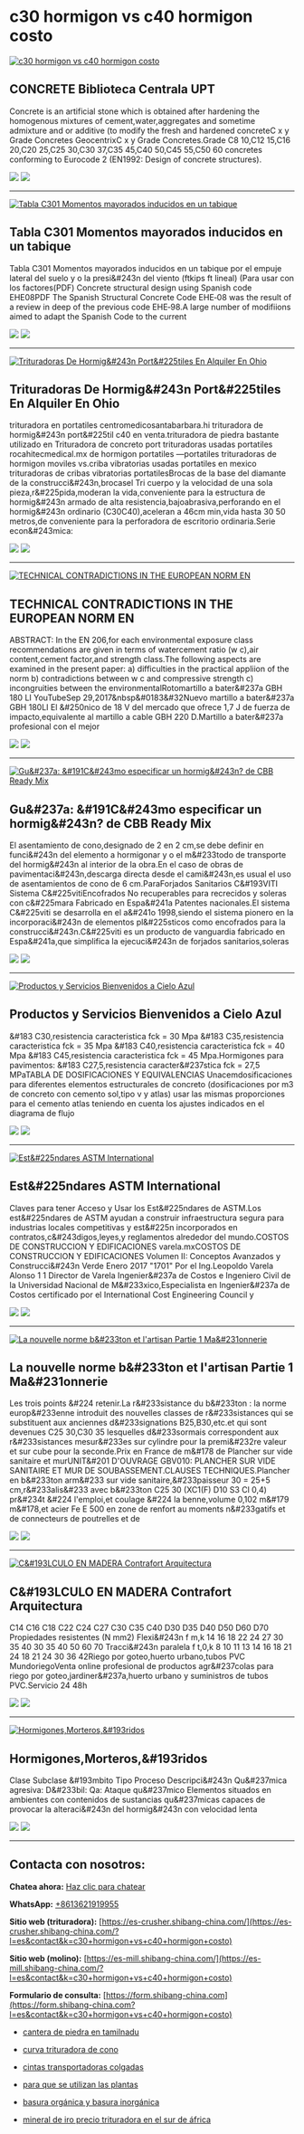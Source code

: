 # c30 hormigon vs c40 hormigon costo

<a href="https://swt.shibang-china.com/?l=es&img&k=c30+hormigon+vs+c40+hormigon+costo" target="_blank">![c30 hormigon vs c40 hormigon costo](http://static.shibang-china.com/all-800x300/1134.jpg)</a>

## CONCRETE Biblioteca Centrala UPT
Concrete is an artificial stone which is obtained after hardening the homogenous mixtures of cement,water,aggregates and sometime admixture and or additive (to modify the fresh and hardened concreteC x y Grade Concretes GeocentrixC x y Grade Concretes.Grade C8 10,C12 15,C16 20,C20 25,C25 30,C30 37,C35 45,C40 50,C45 55,C50 60 concretes conforming to Eurocode 2 (EN1992: Design of concrete structures).


<a href="https://whatsapp.shibangsoft.com/WhatsApp.php" target="_blank" title="WhatsApp">![](http://static.shibang-china.com/icon/whatsapp.png)</a> <a href="https://swt.shibang-china.com/?l=es&icon&k=c30+hormigon+vs+c40+hormigon+costo" target="_blank">![](http://static.shibang-china.com/icon/chat-es.png)</a>

---

<a href="https://swt.shibang-china.com/?l=es&img&k=c30+hormigon+vs+c40+hormigon+costo" target="_blank">![Tabla C301 Momentos mayorados inducidos en un tabique](http://static.shibang-china.com/all-800x300/18.jpg)</a>

## Tabla C301 Momentos mayorados inducidos en un tabique
Tabla C301 Momentos mayorados inducidos en un tabique por el empuje lateral del suelo y o la presi&#243n del viento (ftkips ft lineal) (Para usar con los factores(PDF) Concrete structural design using Spanish code EHE08PDF The Spanish Structural Concrete Code EHE‑08 was the result of a review in deep of the previous code EHE‑98.A large number of modifiions aimed to adapt the Spanish Code to the current


<a href="https://whatsapp.shibangsoft.com/WhatsApp.php" target="_blank" title="WhatsApp">![](http://static.shibang-china.com/icon/whatsapp.png)</a> <a href="https://swt.shibang-china.com/?l=es&icon&k=c30+hormigon+vs+c40+hormigon+costo" target="_blank">![](http://static.shibang-china.com/icon/chat-es.png)</a>

---

<a href="https://swt.shibang-china.com/?l=es&img&k=c30+hormigon+vs+c40+hormigon+costo" target="_blank">![Trituradoras De Hormig&#243n Port&#225tiles En Alquiler En Ohio](http://static.shibang-china.com/all-800x300/1323.jpg)</a>

## Trituradoras De Hormig&#243n Port&#225tiles En Alquiler En Ohio
trituradora en portatiles centromedicosantabarbara.hi trituradora de hormig&#243n port&#225til c40 en venta.trituradora de piedra bastante utilizado en Trituradora de concreto port trituradoras usadas portatiles rocahitecmedical.mx de hormigon portatiles —portatiles trituradoras de hormigon moviles vs.criba vibratorias usadas portatiles en mexico trituradoras de cribas vibratorias portatilesBrocas de la base del diamante de la construcci&#243n,brocasel Tri cuerpo y la velocidad de una sola pieza,r&#225pida,moderan la vida,conveniente para la estructura de hormig&#243n armado de alta resistencia,bajoabrasiva,perforando en el hormig&#243n ordinario (C30C40),aceleran a 46cm min,vida hasta 30 50 metros,de conveniente para la perforadora de escritorio ordinaria.Serie econ&#243mica:


<a href="https://whatsapp.shibangsoft.com/WhatsApp.php" target="_blank" title="WhatsApp">![](http://static.shibang-china.com/icon/whatsapp.png)</a> <a href="https://swt.shibang-china.com/?l=es&icon&k=c30+hormigon+vs+c40+hormigon+costo" target="_blank">![](http://static.shibang-china.com/icon/chat-es.png)</a>

---

<a href="https://swt.shibang-china.com/?l=es&img&k=c30+hormigon+vs+c40+hormigon+costo" target="_blank">![TECHNICAL CONTRADICTIONS IN THE EUROPEAN NORM EN](http://static.shibang-china.com/all-800x300/647.jpg)</a>

## TECHNICAL CONTRADICTIONS IN THE EUROPEAN NORM EN
ABSTRACT: In the EN 206,for each environmental exposure class recommendations are given in terms of watercement ratio (w c),air content,cement factor,and strength class.The following aspects are examined in the present paper: a) difficulties in the practical appliion of the norm b) contradictions between w c and compressive strength c) incongruities between the environmentalRotomartillo a bater&#237a GBH 180 LI YouTubeSep 29,2017&nbsp&#0183&#32Nuevo martillo a bater&#237a GBH 180LI El &#250nico de 18 V del mercado que ofrece 1,7 J de fuerza de impacto,equivalente al martillo a cable GBH 220 D.Martillo a bater&#237a profesional con el mejor


<a href="https://whatsapp.shibangsoft.com/WhatsApp.php" target="_blank" title="WhatsApp">![](http://static.shibang-china.com/icon/whatsapp.png)</a> <a href="https://swt.shibang-china.com/?l=es&icon&k=c30+hormigon+vs+c40+hormigon+costo" target="_blank">![](http://static.shibang-china.com/icon/chat-es.png)</a>

---

<a href="https://swt.shibang-china.com/?l=es&img&k=c30+hormigon+vs+c40+hormigon+costo" target="_blank">![Gu&#237a: &#191C&#243mo especificar un hormig&#243n? de CBB Ready Mix](http://static.shibang-china.com/all-800x300/407.jpg)</a>

## Gu&#237a: &#191C&#243mo especificar un hormig&#243n? de CBB Ready Mix
El asentamiento de cono,designado de 2 en 2 cm,se debe definir en funci&#243n del elemento a hormigonar y o el m&#233todo de transporte del hormig&#243n al interior de la obra.En el caso de obras de pavimentaci&#243n,descarga directa desde el cami&#243n,es usual el uso de asentamientos de cono de 6 cm.ParaForjados Sanitarios C&#193VITI Sistema C&#225vitiEncofrados No recuperables para recrecidos y soleras con c&#225mara Fabricado en Espa&#241a Patentes nacionales.El sistema C&#225viti se desarrolla en el a&#241o 1998,siendo el sistema pionero en la incorporaci&#243n de elementos pl&#225sticos como encofrados para la construcci&#243n.C&#225viti es un producto de vanguardia fabricado en Espa&#241a,que simplifica la ejecuci&#243n de forjados sanitarios,soleras


<a href="https://whatsapp.shibangsoft.com/WhatsApp.php" target="_blank" title="WhatsApp">![](http://static.shibang-china.com/icon/whatsapp.png)</a> <a href="https://swt.shibang-china.com/?l=es&icon&k=c30+hormigon+vs+c40+hormigon+costo" target="_blank">![](http://static.shibang-china.com/icon/chat-es.png)</a>

---

<a href="https://swt.shibang-china.com/?l=es&img&k=c30+hormigon+vs+c40+hormigon+costo" target="_blank">![Productos y Servicios Bienvenidos a Cielo Azul](http://static.shibang-china.com/all-800x300/598.jpg)</a>

## Productos y Servicios Bienvenidos a Cielo Azul
&#183 C30,resistencia caracteristica fck = 30 Mpa &#183 C35,resistencia caracteristica fck = 35 Mpa &#183 C40,resistencia caracteristica fck = 40 Mpa &#183 C45,resistencia caracteristica fck = 45 Mpa.Hormigones para pavimentos: &#183 C27,5,resistencia caracter&#237stica fck = 27,5 MPaTABLA DE DOSIFICACIONES Y EQUIVALENCIAS Unacemdosificaciones para diferentes elementos estructurales de concreto (dosificaciones por m3 de concreto con cemento sol,tipo v y atlas) usar las mismas proporciones para el cemento atlas teniendo en cuenta los ajustes indicados en el diagrama de flujo


<a href="https://whatsapp.shibangsoft.com/WhatsApp.php" target="_blank" title="WhatsApp">![](http://static.shibang-china.com/icon/whatsapp.png)</a> <a href="https://swt.shibang-china.com/?l=es&icon&k=c30+hormigon+vs+c40+hormigon+costo" target="_blank">![](http://static.shibang-china.com/icon/chat-es.png)</a>

---

<a href="https://swt.shibang-china.com/?l=es&img&k=c30+hormigon+vs+c40+hormigon+costo" target="_blank">![Est&#225ndares ASTM International](http://static.shibang-china.com/all-800x300/1377.jpg)</a>

## Est&#225ndares ASTM International
Claves para tener Acceso y Usar los Est&#225ndares de ASTM.Los est&#225ndares de ASTM ayudan a construir infraestructura segura para industrias locales competitivas y est&#225n incorporados en contratos,c&#243digos,leyes,y reglamentos alrededor del mundo.COSTOS DE CONSTRUCCION Y EDIFICACIONES varela.mxCOSTOS DE CONSTRUCCION Y EDIFICACIONES Volumen II: Conceptos Avanzados y Construcci&#243n Verde Enero 2017 "1701" Por el Ing.Leopoldo Varela Alonso 1 1 Director de Varela Ingenier&#237a de Costos e Ingeniero Civil de la Universidad Nacional de M&#233xico,Especialista en Ingenier&#237a de Costos certificado por el International Cost Engineering Council y


<a href="https://whatsapp.shibangsoft.com/WhatsApp.php" target="_blank" title="WhatsApp">![](http://static.shibang-china.com/icon/whatsapp.png)</a> <a href="https://swt.shibang-china.com/?l=es&icon&k=c30+hormigon+vs+c40+hormigon+costo" target="_blank">![](http://static.shibang-china.com/icon/chat-es.png)</a>

---

<a href="https://swt.shibang-china.com/?l=es&img&k=c30+hormigon+vs+c40+hormigon+costo" target="_blank">![La nouvelle norme b&#233ton et l'artisan Partie 1 Ma&#231onnerie](http://static.shibang-china.com/all-800x300/1074.jpg)</a>

## La nouvelle norme b&#233ton et l'artisan Partie 1 Ma&#231onnerie
Les trois points &#224 retenir.La r&#233sistance du b&#233ton : la norme europ&#233enne introduit des nouvelles classes de r&#233sistances qui se substituent aux anciennes d&#233signations B25,B30,etc.et qui sont devenues C25 30,C30 35 lesquelles d&#233sormais correspondent aux r&#233sistances mesur&#233es sur cylindre pour la premi&#232re valeur et sur cube pour la seconde.Prix en France de m&#178 de Plancher sur vide sanitaire et murUNIT&#201 D'OUVRAGE GBV010: PLANCHER SUR VIDE SANITAIRE ET MUR DE SOUBASSEMENT.CLAUSES TECHNIQUES.Plancher en b&#233ton arm&#233 sur vide sanitaire,&#233paisseur 30 = 25+5 cm,r&#233alis&#233 avec b&#233ton C25 30 (XC1(F) D10 S3 Cl 0,4) pr&#234t &#224 l'emploi,et coulage &#224 la benne,volume 0,102 m&#179 m&#178,et acier Fe E 500 en zone de renfort au moments n&#233gatifs et de connecteurs de poutrelles et de


<a href="https://whatsapp.shibangsoft.com/WhatsApp.php" target="_blank" title="WhatsApp">![](http://static.shibang-china.com/icon/whatsapp.png)</a> <a href="https://swt.shibang-china.com/?l=es&icon&k=c30+hormigon+vs+c40+hormigon+costo" target="_blank">![](http://static.shibang-china.com/icon/chat-es.png)</a>

---

<a href="https://swt.shibang-china.com/?l=es&img&k=c30+hormigon+vs+c40+hormigon+costo" target="_blank">![C&#193LCULO EN MADERA Contrafort Arquitectura](http://static.shibang-china.com/all-800x300/32.jpg)</a>

## C&#193LCULO EN MADERA Contrafort Arquitectura
C14 C16 C18 C22 C24 C27 C30 C35 C40 D30 D35 D40 D50 D60 D70 Propiedades resistentes (N mm2) Flexi&#243n f m,k 14 16 18 22 24 27 30 35 40 30 35 40 50 60 70 Tracci&#243n paralela f t,0,k 8 10 11 13 14 16 18 21 24 18 21 24 30 36 42Riego por goteo,huerto urbano,tubos PVC MundoriegoVenta online profesional de productos agr&#237colas para riego por goteo,jardiner&#237a,huerto urbano y suministros de tubos PVC.Servicio 24 48h


<a href="https://whatsapp.shibangsoft.com/WhatsApp.php" target="_blank" title="WhatsApp">![](http://static.shibang-china.com/icon/whatsapp.png)</a> <a href="https://swt.shibang-china.com/?l=es&icon&k=c30+hormigon+vs+c40+hormigon+costo" target="_blank">![](http://static.shibang-china.com/icon/chat-es.png)</a>

---

<a href="https://swt.shibang-china.com/?l=es&img&k=c30+hormigon+vs+c40+hormigon+costo" target="_blank">![Hormigones,Morteros,&#193ridos](http://static.shibang-china.com/all-800x300/485.jpg)</a>

## Hormigones,Morteros,&#193ridos
Clase Subclase &#193mbito Tipo Proceso Descripci&#243n Qu&#237mica agresiva: D&#233bil: Qa: Ataque qu&#237mico Elementos situados en ambientes con contenidos de sustancias qu&#237micas capaces de provocar la alteraci&#243n del hormig&#243n con velocidad lenta

<a href="https://whatsapp.shibangsoft.com/WhatsApp.php" target="_blank" title="WhatsApp">![](http://static.shibang-china.com/icon/whatsapp.png)</a> <a href="https://swt.shibang-china.com/?l=es&icon&k=c30+hormigon+vs+c40+hormigon+costo" target="_blank">![](http://static.shibang-china.com/icon/chat-es.png)</a>

---
## Contacta con nosotros:

**Chatea ahora:** [Haz clic para chatear](https://swt.shibang-china.com?l=es&contact&k=c30+hormigon+vs+c40+hormigon+costo)

**WhatsApp:**  [+8613621919955](https://whatsapp.shibangsoft.com/WhatsApp.php)

**Sitio web (trituradora):** [https://es-crusher.shibang-china.com/](https://es-crusher.shibang-china.com/?l=es&contact&k=c30+hormigon+vs+c40+hormigon+costo)

**Sitio web (molino):** [https://es-mill.shibang-china.com/](https://es-mill.shibang-china.com/?l=es&contact&k=c30+hormigon+vs+c40+hormigon+costo)

**Formulario de consulta:** [https://form.shibang-china.com](https://form.shibang-china.com?l=es&contact&k=c30+hormigon+vs+c40+hormigon+costo)

* [cantera de piedra en tamilnadu](../72/cantera%20de%20piedra%20en%20tamilnadu.md)

* [curva trituradora de cono](../69/curva%20trituradora%20de%20cono.md)

* [cintas transportadoras colgadas](../69/cintas%20transportadoras%20colgadas.md)

* [para que se utilizan las plantas](../80/para%20que%20se%20utilizan%20las%20plantas.md)

* [basura orgánica y basura inorgánica](../68/basura%20org%C3%A1nica%20y%20basura%20inorg%C3%A1nica.md)

* [mineral de iro precio trituradora en el sur de áfrica](../67/mineral%20de%20iro%20precio%20trituradora%20en%20el%20sur%20de%20%C3%A1frica.md)